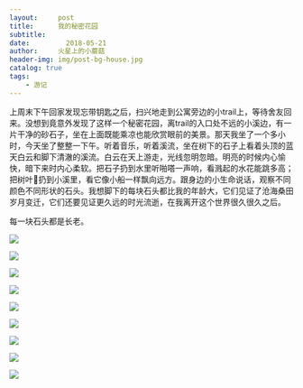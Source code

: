 ```yaml
---
layout:     post
title:      我的秘密花园
subtitle:   
date:         2018-05-21
author:     火星上的小蘑菇
header-img: img/post-bg-house.jpg
catalog: true
tags:
    - 游记
---
```


上周末下午回家发现忘带钥匙之后，扫兴地走到公寓旁边的小trail上，等待舍友回来。没想到竟意外发现了这样一个秘密花园，离trail的入口处不远的小溪边，有一片干净的砂石子，坐在上面既能乘凉也能欣赏眼前的美景。那天我坐了一个多小时，今天坐了整整一下午。听着音乐，听着溪流，坐在树下的石子上看着头顶的蓝天白云和脚下清澈的溪流。白云在天上游走，光线忽明忽暗。明亮的时候内心愉快，暗下来时内心柔软。把石子扔到水里听啪嗒一声响，看溅起的水花能跳多高；把树叶🍂扔到小溪里，看它像小船一样飘向远方。跟身边的小生命说话，观察不同颜色不同形状的石头。我想脚下的每块石头都比我的年龄大，它们见证了沧海桑田岁月变迁，它们还要见证更久远的时光流逝，在我离开这个世界很久很久之后。

每一块石头都是长老。



![](http://ww1.sinaimg.cn/mw690/71717971ly1g14yb4v4exj20u0140dv2.jpg)

![](http://ww1.sinaimg.cn/large/71717971ly1g14ybdm6i4j20u00mi46i.jpg)

![](http://ww1.sinaimg.cn/large/71717971ly1g14ybrb8apj20u0140wpi.jpg)

![](http://ww1.sinaimg.cn/large/71717971ly1g14ybxxcrzj20u0140wp0.jpg)

![](http://ww1.sinaimg.cn/large/71717971ly1g14ycdkam7j20u00mitcd.jpg)

![](http://ww1.sinaimg.cn/large/71717971ly1g14ycl6cphj20u00mitaa.jpg)

![](http://ww1.sinaimg.cn/large/71717971ly1g14ycpknygj20u00miq4j.jpg)

![](http://ww1.sinaimg.cn/large/71717971ly1g14yd36ysvj20u00mitae.jpg)

![](http://ww1.sinaimg.cn/large/71717971ly1g14yd6mn2lj20u0140q3o.jpg)